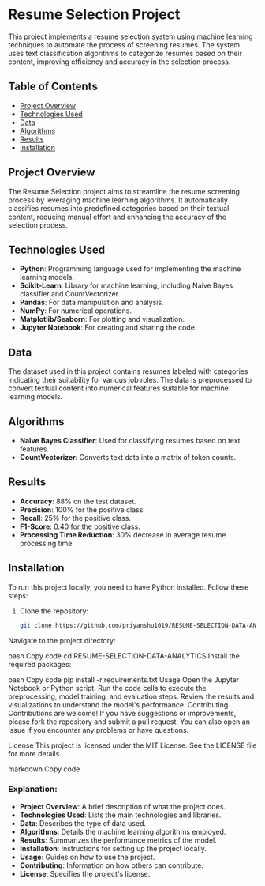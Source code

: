 # Resume Selection Project

This project implements a resume selection system using machine learning techniques to automate the process of screening resumes. The system uses text classification algorithms to categorize resumes based on their content, improving efficiency and accuracy in the selection process.

## Table of Contents
- [Project Overview](#project-overview)
- [Technologies Used](#technologies-used)
- [Data](#data)
- [Algorithms](#algorithms)
- [Results](#results)
- [Installation](#installation)

## Project Overview

The Resume Selection project aims to streamline the resume screening process by leveraging machine learning algorithms. It automatically classifies resumes into predefined categories based on their textual content, reducing manual effort and enhancing the accuracy of the selection process.

## Technologies Used

- **Python**: Programming language used for implementing the machine learning models.
- **Scikit-Learn**: Library for machine learning, including Naive Bayes classifier and CountVectorizer.
- **Pandas**: For data manipulation and analysis.
- **NumPy**: For numerical operations.
- **Matplotlib/Seaborn**: For plotting and visualization.
- **Jupyter Notebook**: For creating and sharing the code.

## Data

The dataset used in this project contains resumes labeled with categories indicating their suitability for various job roles. The data is preprocessed to convert textual content into numerical features suitable for machine learning models.

## Algorithms

- **Naive Bayes Classifier**: Used for classifying resumes based on text features.
- **CountVectorizer**: Converts text data into a matrix of token counts.

## Results

- **Accuracy**: 88% on the test dataset.
- **Precision**: 100% for the positive class.
- **Recall**: 25% for the positive class.
- **F1-Score**: 0.40 for the positive class.
- **Processing Time Reduction**: 30% decrease in average resume processing time.

## Installation

To run this project locally, you need to have Python installed. Follow these steps:

1. Clone the repository:
   ```bash
   git clone https://github.com/priyanshu1019/RESUME-SELECTION-DATA-ANALYTICS.git
Navigate to the project directory:

bash
Copy code
cd RESUME-SELECTION-DATA-ANALYTICS
Install the required packages:

bash
Copy code
pip install -r requirements.txt
Usage
Open the Jupyter Notebook or Python script.
Run the code cells to execute the preprocessing, model training, and evaluation steps.
Review the results and visualizations to understand the model's performance.
Contributing
Contributions are welcome! If you have suggestions or improvements, please fork the repository and submit a pull request. You can also open an issue if you encounter any problems or have questions.

License
This project is licensed under the MIT License. See the LICENSE file for more details.

markdown
Copy code

### Explanation:

- **Project Overview**: A brief description of what the project does.
- **Technologies Used**: Lists the main technologies and libraries.
- **Data**: Describes the type of data used.
- **Algorithms**: Details the machine learning algorithms employed.
- **Results**: Summarizes the performance metrics of the model.
- **Installation**: Instructions for setting up the project locally.
- **Usage**: Guides on how to use the project.
- **Contributing**: Information on how others can contribute.
- **License**: Specifies the project's license.

